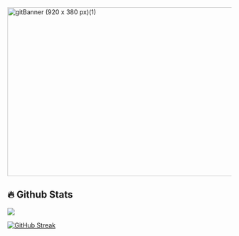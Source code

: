 <!-- ![gitBanner(1)](https://github.com/user-attachments/assets/8738e7e3-440e-4509-a9b8-0b5307d90d6d) -->

<!-- <img width="920" height="380" alt="gitBanner (920 x 380 px)" src="https://github.com/user-attachments/assets/9d848878-c813-479e-a9b1-b2e587c3c74a" />  -->
<img width="920" height="380" alt="gitBanner (920 x 380 px)(1)" src="https://github.com/user-attachments/assets/dc78eaec-1799-42f0-a520-eea0e4e34277" />

<!-- <img width="100%" height="" alt="gitBanner (920 x 380 px)" src="https://github.com/user-attachments/assets/8738e7e3-440e-4509-a9b8-0b5307d90d6d" /> -->

## 🔥 Github Stats

![](https://komarev.com/ghpvc/?username=spencer-barrett&color=dc143c&abbreviated=true)

<!-- <img alt="GitHub followers" src="https://img.shields.io/github/followers/spencer-barrett"> -->

<!-- ![Spencer's GitHub stats](https://github-readme-stats.vercel.app/api?username=spencer-barrett&show_icons=true&theme=shadow_red) -->

[![GitHub Streak](https://streak-stats.demolab.com?user=spencer-barrett&theme=shadow-red)](https://git.io/streak-stats)

<!--
**spencer-barrett/spencer-barrett** is a ✨ _special_ ✨ repository because its `README.md` (this file) appears on your GitHub profile.

Here are some ideas to get you started:

- 🔭 I’m currently working on ...
- 🌱 I’m currently learning ...
- 👯 I’m looking to collaborate on ...
- 🤔 I’m looking for help with ...
- 💬 Ask me about ...
- 📫 How to reach me: ...
- 😄 Pronouns: ...
- ⚡ Fun fact: ...
-->
